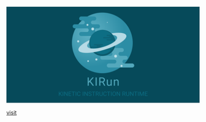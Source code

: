 ![Logo](https://github.com/kkdatkiran/KIRun/blob/main/visuals/cover%20preview.png?raw=true)

[visit](https://kkdatkiran.github.io/KIRun/)
